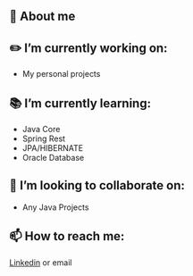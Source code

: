 ## :ledger: About me


## :pencil2: I’m currently working on:
 - My personal projects

## :books: I’m currently learning:
- Java Core
- Spring Rest
- JPA/HIBERNATE
- Oracle Database 

## :dancers: I’m looking to collaborate on:
- Any Java Projects

## :mailbox: How to reach me:
[Linkedin](https://www.linkedin.com/in/jaqueline-l-6b2438151/) or email

